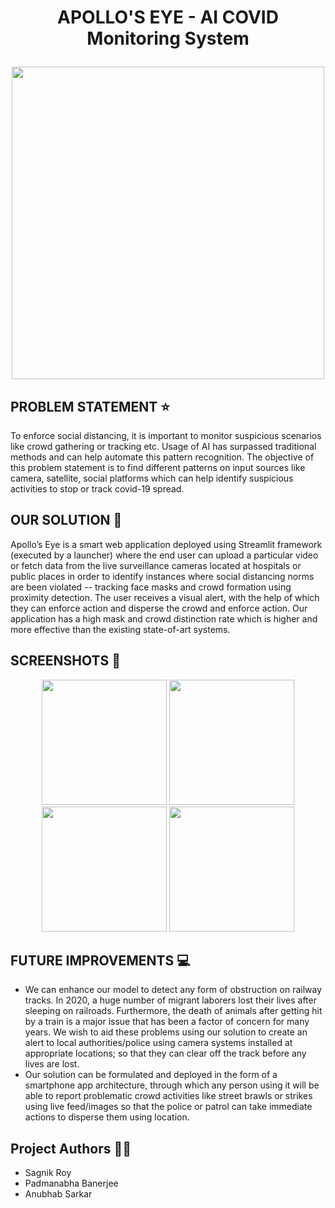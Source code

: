 # <p align = "center"> APOLLO'S EYE - AI COVID Monitoring System</p>
<p align="center">
  <img src="https://github.com/sagnik1511/India-Connect-AI-Hackathon/blob/main/assets/Apollo's%20Eye.jpg" height="500">
 </p>
 
## PROBLEM STATEMENT ⭐
To enforce social distancing, it is important to monitor suspicious scenarios like crowd gathering or tracking etc. Usage of AI has surpassed traditional methods and can help automate this pattern recognition. The objective of this problem statement is to find different patterns on input sources like camera, satellite, social platforms which can help identify suspicious activities to stop or track covid-19 spread. 

## OUR SOLUTION 📌
Apollo’s Eye is a smart web application deployed using Streamlit framework (executed by a launcher) where the end user can upload a particular video or fetch data from the live surveillance cameras  located at hospitals or public places in order to identify instances where social distancing norms are been violated --  tracking face masks and crowd formation using proximity detection. The user receives a visual alert, with the help of which they can enforce action and disperse the crowd and enforce action. 
Our application has a high mask and crowd distinction rate which is higher and more effective than the existing state-of-art systems.

 
## SCREENSHOTS 👀

<p align="center">
  <img src="https://github.com/sagnik1511/India-Connect-AI-Hackathon/blob/main/assets/Screenshot_153.png" height="200">
  <img src="https://github.com/sagnik1511/India-Connect-AI-Hackathon/blob/main/assets/Screenshot_154.png" height="200">
  <img src="https://github.com/sagnik1511/India-Connect-AI-Hackathon/blob/main/assets/Screenshot_156.png" height="200">
  <img src="https://github.com/sagnik1511/India-Connect-AI-Hackathon/blob/main/assets/Screenshot_157.png" height="200">
 </p> 
 
 ## FUTURE IMPROVEMENTS  💻
*	We can enhance our model to detect any form of obstruction on railway tracks. In 2020, a huge number of migrant laborers lost their lives after sleeping on railroads. Furthermore, the death of animals after getting hit by a train is a major issue that has been a factor of concern for many years. We wish to aid these problems using our solution to create an alert to local authorities/police using camera systems installed at appropriate locations; so that they can clear off the track before any lives are lost.
* Our solution can be formulated and deployed in the form of a smartphone app architecture, through which any person using it will be able to report problematic crowd activities like street brawls or strikes using live feed/images so that the police or patrol can take immediate actions to disperse them using location. 

 
 ## Project Authors 👨‍💻
* Sagnik Roy
* Padmanabha Banerjee
* Anubhab Sarkar
